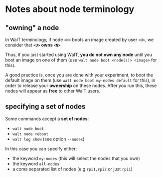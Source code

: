 
# Notes about node terminology

## "owning" a node

In WalT terminology, if node `<N>` boots an image created by user `<U>`, we consider that **`<U>` owns `<N>`**.

Thus, if you just started using WalT, **you do not own any node** until you boot an image on one of them (use `walt node boot <node(s)> <image>` for this).

A good practice is, once you are done with your experiment, to boot the default image on them (use `walt node boot my-nodes default` for this), in order to release your **ownership** on these nodes. After you run this, these nodes will appear as **free** to other WalT users.

## specifying a set of nodes

Some commands accept a **set of nodes**:
- `walt node boot`
- `walt node reboot`
- `walt log show`         (see option `--nodes`)

In this case you can specify either:
* the keyword `my-nodes` (this will select the nodes that you own)
* the keyword `all-nodes`
* a coma separated list of nodes (e.g `rpi1,rpi2` or just `rpi1`)
